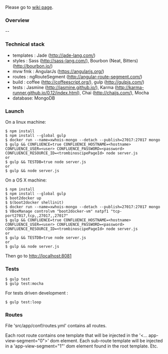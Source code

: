 Please go to [wiki page](https://github.com/xebia-france/xwhois/wiki).

### Overview ###

--


### Technical stack ###

- templates : Jade (http://jade-lang.com/)
- styles : Sass (http://sass-lang.com/), Bourbon (Neat, Bitters) (http://bourbon.io/)
- mvw fmk : AngularJs (https://angularjs.org/)
- routes : ngRouteSegment (http://angular-route-segment.com/)
- build : coffee (http://coffeescript.org/), gulp (http://gulpjs.com/)
- tests : Jasmine (http://jasmine.github.io/), Karma (http://karma-runner.github.io/0.12/index.html), Chai (http://chaijs.com/), Mocha
- database: MongoDB


### Launch ###

On a linux machine:

```
$ npm install
$ npm install --global gulp
$ docker run --name=xwhois-mongo --detach --publish=27017:27017 mongo
$ gulp && CONFLUENCE=true CONFLUENCE_HOSTNAME=<hostname> CONFLUENCE_USER=<user> CONFLUENCE_PASSWORD=<password> CONFLUENCE_RESOURCE_ID=<trombinoscipePageId> node server.js
or
$ gulp && TESTDB=true node server.js
or
$ gulp && node server.js
```

On a OS X machine:

```
$ npm install
$ npm install --global gulp
$ boot2docker up
$ $(boot2docker shellinit)
$ docker run --name=xwhois-mongo --detach --publish=27017:27017 mongo
$ VBoxManage controlvm "boot2docker-vm" natpf1 "tcp-port27017,tcp,,27017,,27017"
$ gulp && CONFLUENCE=true CONFLUENCE_HOSTNAME=<hostname> CONFLUENCE_USER=<user> CONFLUENCE_PASSWORD=<password> CONFLUENCE_RESOURCE_ID=<trombinoscipePageId> node server.js
or
$ gulp && TESTDB=true node server.js
or
$ gulp && node server.js
```

Then go to [http://localhost:8081](http://localhost:8081)


### Tests ###

```
$ gulp test
$ gulp test:mocha
```

For tests driven development :

```
$ gulp test:loop
```


### Routes ###

File 'src/app/conf/routes.yml' contains all routes.

Each root route contains one template that will be injected in the '<... app-view-segment="0">' dom element.
Each sub-route template will be injected in a 'app-view-segment="1"' dom element found in the root template.
Etc.
